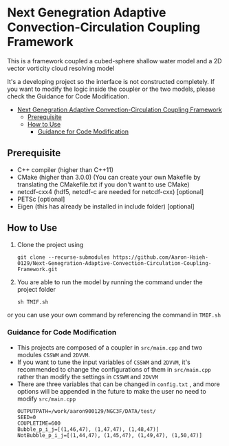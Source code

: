 # Next Genegration Adaptive Convection-Circulation Coupling Framework


This is a framework coupled a cubed-sphere shallow water model and a 2D vector vorticity cloud resolving model

It's a developing project so the interface is not constructed completely. If you want to modify the logic inside the coupler or the two models, please check the Guidance for Code Modification.

- [Next Genegration Adaptive Convection-Circulation Coupling Framework](#next-genegration-adaptive-convection-circulation-coupling-framework)
  - [Prerequisite](#prerequisite)
  - [How to Use](#how-to-use)
    - [Guidance for Code Modification](#guidance-for-code-modification)

## Prerequisite

- C++ compiler (higher than C++11)
- CMake (higher than 3.0.0) (You can create your own Makefile by translating the CMakefile.txt if you don't want to use CMake)
- netcdf-cxx4 (hdf5, netcdf-c are needed for netcdf-cxx) [optional]
- PETSc [optional]
- Eigen (this has already be installed in include folder) [optional]

  
## How to Use

1. Clone the project using

   ```
   git clone --recurse-submodules https://github.com/Aaron-Hsieh-0129/Next-Genegration-Adaptive-Convection-Circulation-Coupling-Framework.git
   ```

2. You are able to run the model by running the command under the project folder

    ```
    sh TMIF.sh
    ```

or you can use your own command by referencing the command in `TMIF.sh`


### Guidance for Code Modification
- This projects are composed of a coupler in `src/main.cpp` and two modules `CSSWM` and `2DVVM`. 
- If you want to tune the input variables of `CSSWM` and `2DVVM`, it's recommended to change the configurations of them in `src/main.cpp` rather than modify the settings in `CSSWM` and `2DVVM`
- There are three variables that can be changed in `config.txt` , and more options will be appended in the future to make the user no need to modify `src/main.cpp`
    ```
    OUTPUTPATH=/work/aaron900129/NGC3F/DATA/test/
    SEED=0
    COUPLETIME=600
    Bubble_p_i_j=[(1,46,47), (1,47,47), (1,48,47)]
    NotBubble_p_i_j=[(1,44,47), (1,45,47), (1,49,47), (1,50,47)]
    ```

